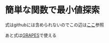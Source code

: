 # 簡単な関数で最小値探索

式はgithubには含められないのでこの辺は[ここ](https://akimovich.hateblo.jp/entry/2022/07/18/135301)参照

あと式は[GRAPES](https://grapes-light.app/app)で使える